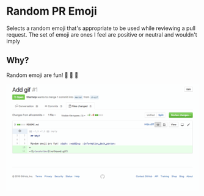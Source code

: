 # Random PR Emoji

Selects a random emoji that's appropriate to be used while reviewing a pull
request. The set of emoji are ones I feel are positive or neutral and wouldn't
imply 

## Why?

Random emoji are fun! :dash: :wedding: :information_desk_person:

![placeholder](random-pr-emoji.gif)
